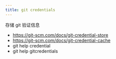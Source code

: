 ```yaml
---
title: git credentials
---
```



存储 git 验证信息

- https://git-scm.com/docs/git-credential-store
- https://git-scm.com/docs/git-credential-cache
- git help credential
- git help gitcredentials
